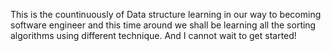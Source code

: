This is the countinuously of Data structure learning in our way to becoming software engineer and this time around we shall be learning all the sorting algorithms using different technique. And I cannot wait to get started!
